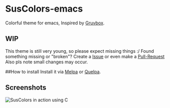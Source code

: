 # SusColors-emacs
Colorful theme for emacs, Inspired by [Gruvbox](https://github.com/morhetz/gruvbox).
## WIP
This theme is still very young, so please expect missing things :/
Found something missing or "broken"? Create a [Issue](https://github.com/TheSuspiciousWombat/SusColors-emacs/issues/new) or even make a [Pull-Request](https://github.com/TheSuspiciousWombat/SusColors-emacs/compare)
Also pls note small changes may occur.

##How to install
Install it via [Melpa](http://melpa.org) or [Quelpa](https://github.com/quelpa/quelpa).

## Screenshots
![SusColors in action using C](http://i.imgur.com/EBC2ZVM.png)

